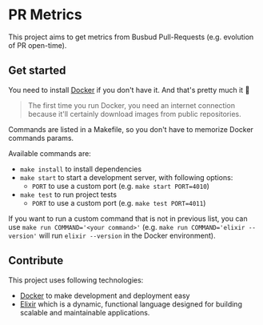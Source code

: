 # PR Metrics

This project aims to get metrics from Busbud Pull-Requests (e.g. evolution of PR open-time).

## Get started

You need to install [Docker](https://docs.docker.com/install/) if you don't have it. And that's pretty much it 👐

> The first time you run Docker, you need an internet connection because it'll certainly download images from public repositories.

Commands are listed in a Makefile, so you don't have to memorize Docker commands params.

Available commands are:

* `make install` to install dependencies
* `make start` to start a development server, with following options:
  * `PORT` to use a custom port (e.g. `make start PORT=4010`)
* `make test` to run project tests
  * `PORT` to use a custom port (e.g. `make test PORT=4011`)

If you want to run a custom command that is not in previous list, you can use `make run COMMAND='<your command>'` (e.g. `make run COMMAND='elixir --version'` will run `elixir --version` in the Docker environment).

## Contribute

This project uses following technologies:

* [Docker](https://docs.docker.com/) to make development and deployment easy
* [Elixir](https://elixir-lang.org/) which is a dynamic, functional language designed for building scalable and maintainable applications.
